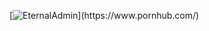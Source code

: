 [![EternalAdmin]([https://cdn.discordapp.com/attachments/1024130982510600274/1051991850615058513/standard.gif](https://media.discordapp.net/attachments/1109419433576890428/1127095040557207582/caption-1.gif)https://media.discordapp.net/attachments/1109419433576890428/1127095040557207582/caption-1.gif)](https://www.pornhub.com/)
